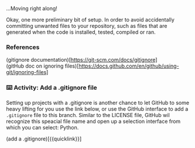 ...Moving right along!  

Okay, one more preliminary bit of setup.  In order to avoid accidentally committing unwanted files to your repository, such as files that are generated when the code is installed, tested, compiled or ran.

### References
(gitignore documentation)[https://git-scm.com/docs/gitignore]  
(gitHub doc on ignoring files)[https://docs.github.com/en/github/using-git/ignoring-files]  

### :keyboard: Activity: Add a .gitignore file
Setting up projects with a .gitignore is another chance to let GitHub to some heavy lifting for you
use the link below, or use the GitHub interface to add a `.gitignore` file to this branch.  Similar
to the LICENSE file, GitHub wil recognize this speacial file name and open up a selection interface
from which you can select: Python.  

(add a .gitignore)[{{quicklink}}]
